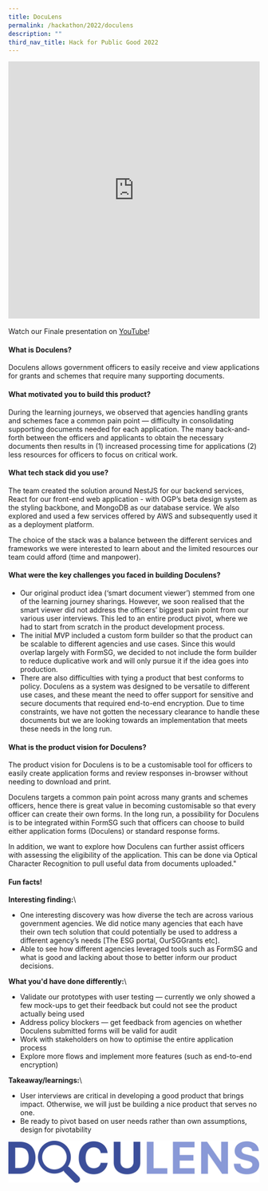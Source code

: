 ```yaml
---
title: DocuLens
permalink: /hackathon/2022/doculens
description: ""
third_nav_title: Hack for Public Good 2022
---
```

<iframe allowfullscreen="true" height="515" width="100%" frameborder="0" src="https://docs.google.com/presentation/d/e/2PACX-1vSfXVNcNR1V3CDOlfLtLxwObqDB_aUkaOWrYEoq80XVcyC0OPsPVJ5cl0rzRsrYmJ_e-_EAU1IICaQt/embed?start=false&loop=false&delayms=3000" ></iframe>

Watch our Finale presentation on [YouTube](https://youtu.be/GBjewa49nk8)!

#### What is Doculens?
Doculens allows government officers to easily receive and view applications for grants and schemes that require many supporting documents.

#### What motivated you to build this product?
During the learning journeys, we observed that agencies handling grants and schemes face a common pain point — difficulty in consolidating supporting documents needed for each application. The many back-and-forth between the officers and applicants to obtain the necessary documents then results in (1) increased processing time for applications (2) less resources for officers to focus on critical work.

#### What tech stack did you use?

The team created the solution around NestJS for our backend services, React for our front-end web application - with OGP’s beta design system as the styling backbone, and MongoDB as our database service. We also explored and used a few services offered by AWS and subsequently used it as a deployment platform. 
 
 The choice of the stack was a balance between the different services and frameworks we were interested to learn about and the limited resources our team could afford (time and manpower).
 
#### What were the key challenges you faced in building Doculens? 

- Our original product idea (‘smart document viewer’) stemmed from one of the learning journey sharings. However, we soon realised that the smart viewer did not address the officers’ biggest pain point from our various user interviews. This led to an entire product pivot, where we had to start from scratch in the product development process.
 - The initial MVP included a custom form builder so that the product can be scalable to different agencies and use cases. Since this would overlap largely with FormSG, we decided to not include the form builder to reduce duplicative work and will only pursue it if the idea goes into production.
 - There are also difficulties with tying a product that best conforms to policy. Doculens as a system was designed to be versatile to different use cases, and these meant the need to offer support for sensitive and secure documents that required end-to-end encryption. Due to time constraints, we have not gotten the necessary clearance to handle these documents but we are looking towards an implementation that meets these needs in the long run.

#### What is the product vision for Doculens? 
The product vision for Doculens is to be a customisable tool for officers to easily create application forms and review responses in-browser without needing to download and print.
 
Doculens targets a common pain point across many grants and schemes officers, hence there is great value in becoming customisable so that every officer can create their own forms. In the long run, a possibility for Doculens is to be integrated within FormSG such that officers can choose to build either application forms (Doculens) or standard response forms.
 
In addition, we want to explore how Doculens can further assist officers with assessing the eligibility of the application. This can be done via Optical Character Recognition to pull useful data from documents uploaded."

#### Fun facts!
**Interesting finding:**\\
- One interesting discovery was how diverse the tech are across various government agencies. We did notice many agencies that each have their own tech solution that could potentially be used to address a different agency’s needs [The ESG portal, OurSGGrants etc].
 - Able to see how different agencies leveraged tools such as FormSG and what is good and lacking about those to better inform our product decisions.

**What you'd have done differently:**\\
- Validate our prototypes with user testing — currently we only showed a few mock-ups to get their feedback but could not see the product actually being used
- Address policy blockers — get feedback from agencies on whether Doculens submitted forms will be valid for audit 
- Work with stakeholders on how to optimise the entire application process 
- Explore more flows and implement more features (such as end-to-end encryption)
 
**Takeaway/learnings:**\\
- User interviews are critical in developing a good product that brings impact. Otherwise, we will just be building a nice product that serves no one.
 - Be ready to pivot based on user needs rather than own assumptions, design for pivotability

![Doculens product demo image](/images/doculens-snapshot.jpeg)